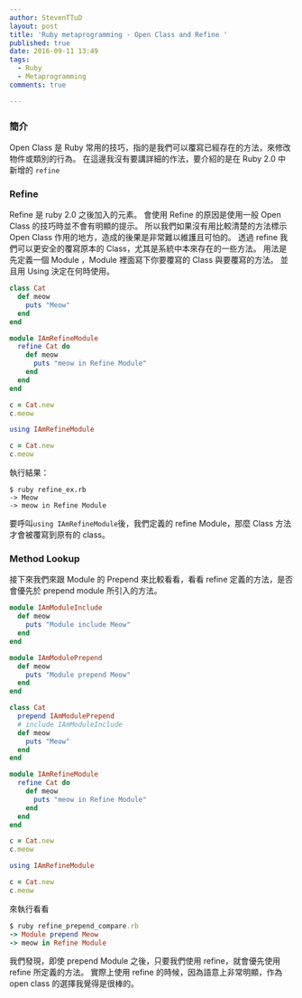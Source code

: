 ```yaml
---
author: StevenTTuD
layout: post
title: 'Ruby metaprogramming - Open Class and Refine '
published: true
date: 2016-09-11 13:49
tags:
  - Ruby
  - Metaprogramming
comments: true

---
```

### 簡介

Open Class 是 Ruby 常用的技巧，指的是我們可以覆寫已經存在的方法，來修改物件或類別的行為。
在這邊我沒有要講詳細的作法，要介紹的是在 Ruby 2.0 中新增的 `refine`

### Refine

Refine 是 ruby 2.0 之後加入的元素。
會使用 Refine 的原因是使用一般 Open Class 的技巧時並不會有明顯的提示。
所以我們如果沒有用比較清楚的方法標示 Open Class 作用的地方，造成的後果是非常難以維護且可怕的。
透過 refine 我們可以更安全的覆寫原本的 Class，尤其是系統中本來存在的一些方法。
用法是先定義一個 Module ，Module 裡面寫下你要覆寫的 Class 與要覆寫的方法。
並且用 Using 決定在何時使用。

```rb
class Cat
  def meow
    puts "Meow"
  end
end

module IAmRefineModule
  refine Cat do
    def meow
      puts "meow in Refine Module"
    end
  end
end

c = Cat.new
c.meow

using IAmRefineModule

c = Cat.new
c.meow

```

執行結果：

```
$ ruby refine_ex.rb
-> Meow
-> meow in Refine Module
```

要呼叫`using IAmRefineModule`後，我們定義的 refine Module，那麼 Class 方法才會被覆寫到原有的 class。

### Method Lookup

接下來我們來跟 Module 的 Prepend 來比較看看，看看 refine 定義的方法，是否會優先於 prepend module 所引入的方法。

```rb
module IAmModuleInclude
  def meow
    puts "Module include Meow"
  end
end

module IAmModulePrepend
  def meow
    puts "Module prepend Meow"
  end
end

class Cat
  prepend IAmModulePrepend
  # include IAmModuleInclude
  def meow
    puts "Meow"
  end
end

module IAmRefineModule
  refine Cat do
    def meow
      puts "meow in Refine Module"
    end
  end
end

c = Cat.new
c.meow

using IAmRefineModule

c = Cat.new
c.meow
```

來執行看看

```rb
$ ruby refine_prepend_compare.rb
-> Module prepend Meow
-> meow in Refine Module
```

我們發現，即使 prepend Module 之後，只要我們使用 refine，就會優先使用 refine 所定義的方法。
實際上使用 refine 的時候，因為語意上非常明顯，作為 open class 的選擇我覺得是很棒的。